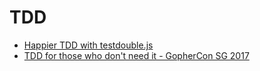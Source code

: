 # TDD

- [Happier TDD with testdouble.js](https://vimeo.com/169413322)
- [TDD for those who don't need it - GopherCon SG 2017](https://www.youtube.com/watch?v=a6oP24CSdUg&t=482s)
